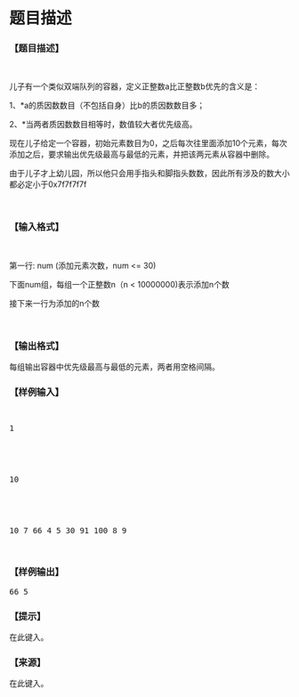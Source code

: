 # 题目描述


<h3>
【题目描述】
</h3>
<p>
<br/>
</p>
<p>
儿子有一个类似双端队列的容器，定义正整数a比正整数b优先的含义是：
</p>
<p>
1、*a的质因数数目（不包括自身）比b的质因数数目多；
</p>
<p>
2、*当两者质因数数目相等时，数值较大者优先级高。
</p>
<p>
现在儿子给定一个容器，初始元素数目为0，之后每次往里面添加10个元素，每次添加之后，要求输出优先级最高与最低的元素，并把该两元素从容器中删除。
</p>
<p>
由于儿子才上幼儿园，所以他只会用手指头和脚指头数数，因此所有涉及的数大小都必定小于0x7f7f7f7f
</p>
<p>
<br/>
</p>
<h3>
【输入格式】
</h3>
<p>
<br/>
</p>
<p>
第一行: num (添加元素次数，num &lt;= 30)
</p>
<p>
下面num组，每组一个正整数n（n &lt; 10000000)表示添加n个数
</p>
<p>
接下来一行为添加的n个数
</p>
<p>
<br/>
</p>
<h3>
【输出格式】
</h3>
<p>
每组输出容器中优先级最高与最低的元素，两者用空格间隔。
</p>
<h3>
【样例输入】
</h3>
<pre><p>
1
</p>

<p>
10
</p>

<p>
10 7 66 4 5 30 91 100 8 9
</p>
</pre>
<h3>
【样例输出】
</h3>
<pre>66 5</pre>
<h3>
【提示】
</h3>
<p>
在此键入。
</p>
<h3>
【来源】
</h3>
<p>
在此键入。
</p>
